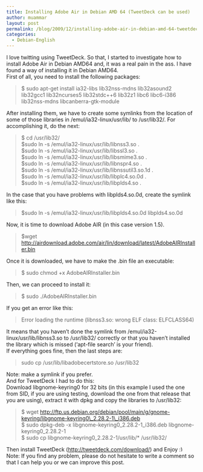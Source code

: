 ```yaml
---
title: Installing Adobe Air in Debian AMD 64 (TweetDeck can be used)
author: muammar
layout: post
permalink: /blog/2009/12/installing-adobe-air-in-debian-amd-64-tweetdeck-can-be-used/
categories:
  - Debian-English
---
```

I love twitting using TweetDeck. So that, I started to investigate how to install Adobe Air in Debian AMD64 and, it was a real pain in the ass. I have found a way of installing it in Debian AMD64.  
First of all, you need to install the following packages:

> $ sudo apt-get install ia32-libs lib32nss-mdns lib32asound2 lib32gcc1 lib32ncurses5 lib32stdc++6 lib32z1 libc6 libc6-i386 lib32nss-mdns libcanberra-gtk-module

After installing them, we have to create some symlinks from the location of some of those libraries in /emul/ia32-linux/usr/lib/ to /usr/lib32/. For accomplishing it, do the next:

> $ cd /usr/lib32/  
> $sudo ln -s /emul/ia32-linux/usr/lib/libnss3.so .  
> $sudo ln -s /emul/ia32-linux/usr/lib/libssl3.so .  
> $sudo ln -s /emul/ia32-linux/usr/lib/libsmime3.so .  
> $sudo ln -s /emul/ia32-linux/usr/lib/libnspr4.so .  
> $sudo ln -s /emul/ia32-linux/usr/lib/libnssutil3.so.1d .  
> $sudo ln -s /emul/ia32-linux/usr/lib/libplc4.so.0d .  
> $sudo ln -s /emul/ia32-linux/usr/lib/libplds4.so . 

In the case that you have problems with libplds4.so.0d, create the symlink like this:

> $sudo ln -s /emul/ia32-linux/usr/lib/libplds4.so.0d libplds4.so.0d

Now, it is time to download Adobe AIR (in this case version 1.5).

> $wget http://airdownload.adobe.com/air/lin/download/latest/AdobeAIRInstaller.bin

Once it is downloaded, we have to make the .bin file an executable:

> $ sudo chmod +x AdobeAIRInstaller.bin

Then, we can proceed to install it:

> $ sudo ./AdobeAIRInstaller.bin

If you get an error like this:

> Error loading the runtime (libnss3.so: wrong ELF class: ELFCLASS64)

It means that you haven&#8217;t done the symlink from /emul/ia32-linux/usr/lib/libnss3.so to /usr/lib32/ correctly or that you haven&#8217;t installed the library which is missed (&#8216;apt-file search&#8217; is your friend).  
If everything goes fine, then the last steps are:

> sudo cp /usr/lib/libadobecertstore.so /usr/lib32

Note: make a symlink if you prefer.  
And for TweetDeck I had to do this:  
Download libgnome-keyring0 for 32 bits (in this example I used the one from SID, if you are using testing, download the one from that release that you are using), extract it with dpkg and copy the libraries to /usr/lib32:

> $ wget http://ftp.us.debian.org/debian/pool/main/g/gnome-keyring/libgnome-keyring0\_2.28.2-1\_i386.deb  
> $ sudo dpkg-deb -x libgnome-keyring0\_2.28.2-1\_i386.deb libgnome-keyring0_2.28.2-1  
> $ sudo cp libgnome-keyring0_2.28.2-1/usr/lib/* /usr/lib32/

Then install TweetDeck (http://tweetdeck.com/download/) and Enjoy <img src="http://muammar.me/blog/wp-includes/images/smilies/simple-smile.png" alt=":)" class="wp-smiley" style="height: 1em; max-height: 1em;" />  
Note: If you find any problem, please do not hesitate to write a comment so that I can help you or we can improve this post.